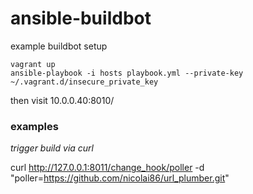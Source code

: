 ansible-buildbot
================

example buildbot setup

```
vagrant up
ansible-playbook -i hosts playbook.yml --private-key ~/.vagrant.d/insecure_private_key
```

then visit 10.0.0.40:8010/

### examples

*trigger build via curl*

curl http://127.0.0.1:8011/change_hook/poller -d "poller=https://github.com/nicolai86/url_plumber.git"